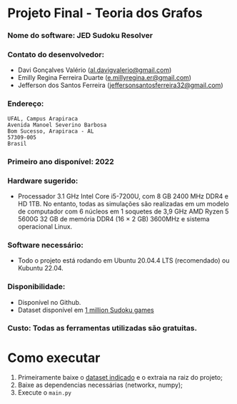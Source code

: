 # Projeto Final - Teoria dos Grafos

### Nome do software: JED Sudoku Resolver

### Contato do desenvolvedor:
- Davi Gonçalves Valério (al.davigvalerio@gmail.com)
- Emilly Regina Ferreira Duarte (e.millyregina.er@gmail.com)
- Jefferson dos Santos Ferreira (jeffersonsantosferreira32@gmail.com)

### Endereço:
```
UFAL, Campus Arapiraca
Avenida Manoel Severino Barbosa
Bom Sucesso, Arapiraca - AL
57309-005
Brasil
```

### Primeiro ano disponível: 2022

### Hardware sugerido: 
- Processador 3.1 GHz Intel Core i5-7200U, com 8 GB 2400 MHz DDR4 e HD 1TB. No entanto, todas as simulações são realizadas em um modelo de computador com 6 núcleos em 1 soquetes de 3,9 GHz AMD Ryzen 5 5600G 32 GB de memória DDR4 (16 × 2 GB) 3600MHz e sistema operacional Linux.

### Software necessário:
- Todo o projeto está rodando em Ubuntu 20.04.4 LTS (recomendado) ou Kubuntu 22.04.

### Disponibilidade:
- Disponível no Github.
- Dataset disponível em [1 million Sudoku games](https://www.kaggle.com/datasets/bryanpark/sudoku)

### Custo: Todas as ferramentas utilizadas são gratuitas.

# Como executar
1. Primeiramente baixe o [dataset indicado](https://www.kaggle.com/datasets/bryanpark/sudoku) e o extraia na raiz do projeto;
2. Baixe as dependencias necessárias (networkx, numpy);
3. Execute o ``main.py``